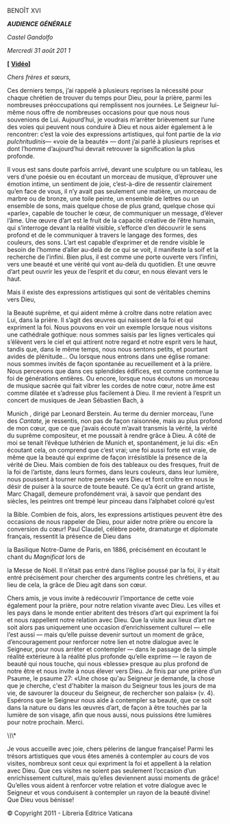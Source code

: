 BENOÎT XVI

***AUDIENCE GÉNÉRALE***

*Castel Gandolfo*

*Mercredi 31 août 201* *1*

**\[** **[Vidéo](http://player.rv.va/vaticanplayer.asp?language=it&tic=VA_GM4FEQTW)\]**

*Chers frères et sœurs,*

Ces derniers temps, j’ai rappelé à plusieurs reprises la nécessité pour chaque chrétien de trouver du temps pour Dieu, pour la prière, parmi les nombreuses préoccupations qui remplissent nos journées. Le Seigneur lui-même nous offre de nombreuses occasions pour que nous nous souvenions de Lui. Aujourd’hui, je voudrais m’arrêter brièvement sur l’une des voies qui peuvent nous conduire à Dieu et nous aider également à le rencontrer: c’est la voie des expressions artistiques, qui font partie de la *via pulchritudinis*— «voie de la beauté» — dont j’ai parlé à plusieurs reprises et dont l’homme d’aujourd’hui devrait retrouver la signification la plus profonde.

Il vous est sans doute parfois arrivé, devant une sculpture ou un tableau, les vers d’une poésie ou en écoutant un morceau de musique, d’éprouver une émotion intime, un sentiment de joie, c’est-à-dire de ressentir clairement qu’en face de vous, il n’y avait pas seulement une matière, un morceau de marbre ou de bronze, une toile peinte, un ensemble de lettres ou un ensemble de sons, mais quelque chose de plus grand, quelque chose qui «parle», capable de toucher le cœur, de communiquer un message, d’élever l’âme. Une œuvre d’art est le fruit de la capacité créative de l’être humain, qui s’interroge devant la réalité visible, s’efforce d’en découvrir le sens profond et de le communiquer à travers le langage des formes, des couleurs, des sons. L’art est capable d’exprimer et de rendre visible le besoin de l’homme d’aller au-delà de ce qui se voit, il manifeste la soif et la recherche de l’infini. Bien plus, il est comme une porte ouverte vers l’infini, vers une beauté et une vérité qui vont au-delà du quotidien. Et une œuvre d’art peut ouvrir les yeux de l’esprit et du cœur, en nous élevant vers le haut.

Mais il existe des expressions artistiques qui sont de véritables chemins vers Dieu,

la Beauté
suprême, et qui aident même à croître dans notre relation avec Lui, dans la prière. Il s’agit des œuvres qui naissent de la foi et qui expriment la foi. Nous pouvons en voir un exemple lorsque nous visitons une cathédrale gothique: nous sommes saisis par les lignes verticales qui s’élèvent vers le ciel et qui attirent notre regard et notre esprit vers le haut, tandis que, dans le même temps, nous nous sentons petits, et pourtant avides de plénitude... Ou lorsque nous entrons dans une église romane: nous sommes invités de façon spontanée au recueillement et à la prière. Nous percevons que dans ces splendides édifices, est comme contenue la foi de générations entières. Ou encore, lorsque nous écoutons un morceau de musique sacrée qui fait vibrer les cordes de notre cœur, notre âme est comme dilatée et s’adresse plus facilement à Dieu. Il me revient à l’esprit un concert de musiques de Jean Sébastien Bach, à

Munich
, dirigé par Leonard Berstein. Au terme du dernier morceau, l’une des *Cantate,* je ressentis, non pas de façon raisonnée, mais au plus profond de mon cœur, que ce que j’avais écouté m’avait transmis la vérité, la vérité du suprême compositeur, et me poussait à rendre grâce à Dieu. A côté de moi se tenait l’évêque luthérien de Munich et, spontanément, je lui dis: «En écoutant cela, on comprend que c’est vrai; une foi aussi forte est vraie, de même que la beauté qui exprime de façon irrésistible la présence de la vérité de Dieu. Mais combien de fois des tableaux ou des fresques, fruit de la foi de l’artiste, dans leurs formes, dans leurs couleurs, dans leur lumière, nous poussent à tourner notre pensée vers Dieu et font croître en nous le désir de puiser à la source de toute beauté. Ce qu’a écrit un grand artiste, Marc Chagall, demeure profondément vrai, à savoir que pendant des siècles, les peintres ont trempé leur pinceau dans l’alphabet coloré qu’est

la Bible. Combien
de fois, alors, les expressions artistiques peuvent être des occasions de nous rappeler de Dieu, pour aider notre prière ou encore la conversion du cœur! Paul Claudel, célèbre poète, dramaturge et diplomate français, ressentit la présence de Dieu dans

la Basilique Notre-Dame
de Paris, en 1886, précisément en écoutant le chant du *Magnificat* lors de

la Messe
de Noël. Il n’était pas entré dans l’église poussé par la foi, il y était entré précisément pour chercher des arguments contre les chrétiens, et au lieu de cela, la grâce de Dieu agit dans son cœur.

Chers amis, je vous invite à redécouvrir l’importance de cette voie également pour la prière, pour notre relation vivante avec Dieu. Les villes et les pays dans le monde entier abritent des trésors d’art qui expriment la foi et nous rappellent notre relation avec Dieu. Que la visite aux lieux d’art ne soit alors pas uniquement une occasion d’enrichissement culturel — elle l’est aussi — mais qu’elle puisse devenir surtout un moment de grâce, d’encouragement pour renforcer notre lien et notre dialogue avec le Seigneur, pour nous arrêter et contempler — dans le passage de la simple réalité extérieure à la réalité plus profonde qu’elle exprime — le rayon de beauté qui nous touche, qui nous «blesse» presque au plus profond de notre être et nous invite à nous élever vers Dieu. Je finis par une prière d’un Psaume, le psaume 27: «Une chose qu'au Seigneur je demande, la chose que je cherche, c'est d'habiter la maison du Seigneur tous les jours de ma vie, de savourer la douceur du Seigneur, de rechercher son palais» (v. 4). Espérons que le Seigneur nous aide à contempler sa beauté, que ce soit dans la nature ou dans les œuvres d’art, de façon à être touchés par la lumière de son visage, afin que nous aussi, nous puissions être lumières pour notre prochain. Merci.

\\*\\*\\*

Je vous accueille avec joie, chers pèlerins de langue française! Parmi les trésors artistiques que vous êtes amenés à contempler au cours de vos visites, nombreux sont ceux qui expriment la foi et appellent à la relation avec Dieu. Que ces visites ne soient pas seulement l’occasion d’un enrichissement culturel, mais qu’elles deviennent aussi moments de grâce! Qu’elles vous aident à renforcer votre relation et votre dialogue avec le Seigneur et vous conduisent à contempler un rayon de la beauté divine! Que Dieu vous bénisse!

© Copyright 2011 - Libreria Editrice Vaticana